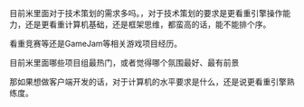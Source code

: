 目前米里面对于技术策划的需求多吗。，对于技术策划的要求是更看重引擎操作能力，还是更看重计算机基础，还是框架思维，都蛮高的话，能不能排个序。

看重竞赛等还是GameJam等相关游戏项目经历。

目前米里面哪些项目组最热门，或者觉得哪个氛围最好、最有前景

那如果想做客户端开发的话，对于计算机的水平要求是什么，还是说更看重引擎熟练度。